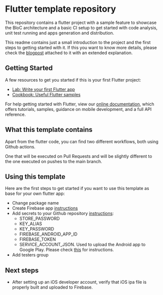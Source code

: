 # Flutter template repository

This repository contains a flutter project with a sample feature to showcase the BloC architecture and
a basic CI setup to get started with code analysis, unit test running and apps generation and distribution.

This readme contains just a small introduction to the project and the first steps to getting started with it.
If this you want to know more details, please check the [blogpost](https://medium.com/@rafaelmiguel.ortega/flutter-template-repository-ca6804c70b4d) attached to it with an extended explanation. 

## Getting Started

A few resources to get you started if this is your first Flutter project:

- [Lab: Write your first Flutter app](https://flutter.dev/docs/get-started/codelab)
- [Cookbook: Useful Flutter samples](https://flutter.dev/docs/cookbook)

For help getting started with Flutter, view our
[online documentation](https://flutter.dev/docs), which offers tutorials,
samples, guidance on mobile development, and a full API reference.

## What this template contains

Apart from the flutter code, you can find two different workflows, both using Github actions.

One that will be executed on Pull Requests and will be slightly different to the one executed on pushes to
the main branch. 

## Using this template

Here are the first steps to get started if you want to use this template as base for your own flutter app:

- Change package name
- Create Firebase app [instructions](https://firebase.google.com/docs/flutter/setup)
- Add secrets to your Github repository [instructions](https://github.com/marketplace/actions/firebase-app-distribution):
    - STORE_PASSWORD
    - KEY_ALIAS
    - KEY_PASSWORD
    - FIREBASE_ANDROID_APP_ID
    - FIREBASE_TOKEN
    - SERVICE_ACCOUNT_JSON. Used to upload the Android app to Google Play. Please check [this](https://developers.google.com/android-publisher/getting_started#:~:text=Google%20Play%20Console.-,Go%20to%20the%20API%20access%20page%20on%20the%20Google%20Play,Google%20Play%20Console%2C%20click%20Done.) for instructions.
- Add testers group

## Next steps
- After setting up an iOS developer account, verify that iOS ipa file is properly built and uploaded to Firebase.
